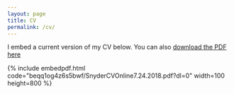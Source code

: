 ```yaml
---
layout: page
title: CV
permalink: /cv/
---
```


I embed a current version of my CV below. You can also [download the PDF here](https://www.dropbox.com/s/beqq1og4z6s5bwf/SnyderCVOnline7.24.2018.pdf?dl=0)

{% include embedpdf.html code="beqq1og4z6s5bwf/SnyderCVOnline7.24.2018.pdf?dl=0" width=100 height=800 %}


